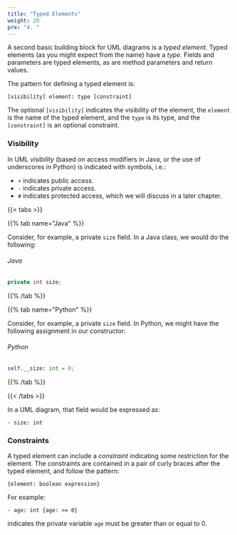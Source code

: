 ```yaml
---
title: "Typed Elements"
weight: 20
pre: "4. "
---
```

A second basic building block for UML diagrams is a _typed element_.  Typed elements (as you might expect from the name) have a _type_.  Fields and parameters are typed elements, as are method parameters and return values.

The pattern for defining a typed element is:

```
[visibility] element: type [constraint]
```

The optional `[visibility]` indicates the visibility of the element, the `element` is the name of the typed element, and the `type` is its type, and the `[constraint]` is an optional constraint.  

### Visibility

In UML _visibility_ (based on access modifiers in Java, or the use of underscores in Python) is indicated with symbols, i.e.:

* `+` indicates public access.
* `-` indicates private access.
* `#` indicates protected access, which we will discuss in a later chapter.

{{< tabs >}}

{{% tab name="Java" %}}

Consider, for example, a private `size` field. In a Java class, we would do the following:

###### Java

```java
private int size;
```

{{% /tab %}}

{{% tab name="Python" %}}

Consider, for example, a private `size` field. In Python, we might have the following assignment in our constructor:

###### Python

```python
self.__size: int = 0;
```

{{% /tab %}}

{{< /tabs >}}

In a UML diagram, that field would be expressed as:

```
- size: int
```

### Constraints

A typed element can include a _constraint_ indicating some restriction for the element.  The constraints are contained in a pair of curly braces after the typed element, and follow the pattern:

```
{element: boolean expression}
```

For example:

```
- age: int {age: >= 0}
```

indicates the private variable `age` must be greater than or equal to 0.
